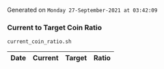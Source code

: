 Generated on `Monday 27-September-2021 at 03:42:09`

### Current to Target Coin Ratio
`current_coin_ratio.sh`

Date|Current|Target|Ratio
---|---|---|---
